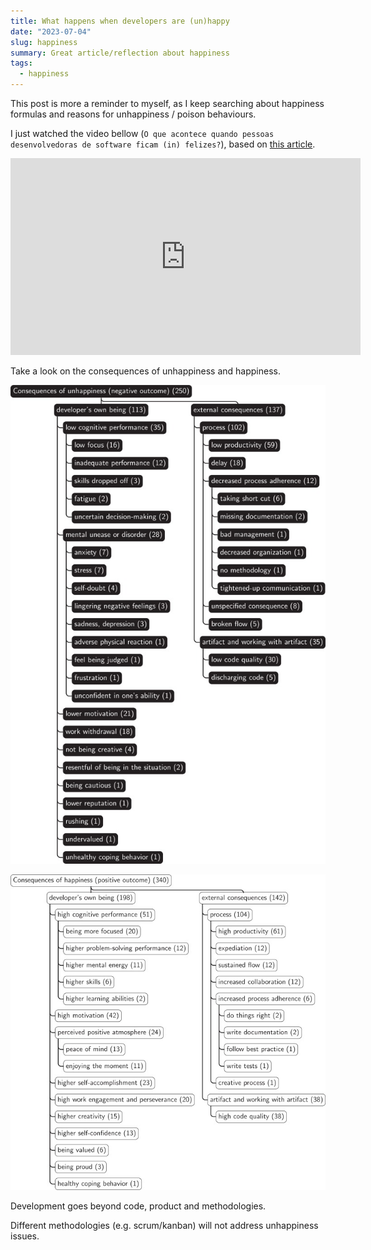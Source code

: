 ```yaml
---
title: What happens when developers are (un)happy
date: "2023-07-04"
slug: happiness
summary: Great article/reflection about happiness
tags:
  - happiness
---
```


This post is more a reminder to myself, as I keep searching about happiness formulas and reasons for unhappiness / poison behaviours. 

I just watched the video bellow (`O que acontece quando pessoas desenvolvedoras de software ficam (in) felizes?`), based on [this article](https://www.sciencedirect.com/science/article/pii/S0164121218300323?via%3Dihub).

<iframe width="560" height="315" src="https://www.youtube.com/embed/1LSqxCZ-83U" title="YouTube video player" frameborder="0" allow="accelerometer; autoplay; clipboard-write; encrypted-media; gyroscope; picture-in-picture; web-share" allowfullscreen style="text-align: center"></iframe>

Take a look on the consequences of unhappiness and happiness.

![Consequences of unhappiness](/assets/posts/2023-07-04-happiness/unhappy.jpg)

![Consequences of happiness](/assets/posts/2023-07-04-happiness/happy.jpg)

Development goes beyond code, product and methodologies. 

Different methodologies (e.g. scrum/kanban) will not address unhappiness issues.